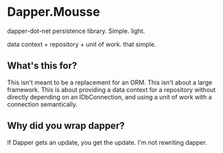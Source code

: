 Dapper.Mousse
================

dapper-dot-net persistence library. Simple. light. 

data context + repository + unit of work. that simple.

## What's this for?

This isn't meant to be a replacement for an ORM.  This isn't about a large framework. This is about providing a data context for a repository without directly depending on an IDbConnection, and using a unit of work with a connection semantically.

## Why did you wrap dapper?

If Dapper gets an update, you get the update. I'm not rewriting dapper.
